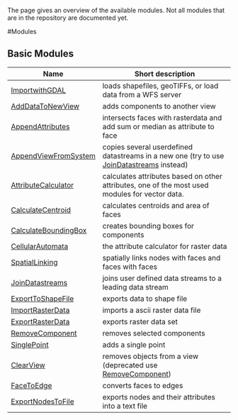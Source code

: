 The page gives an overview of the available modules. Not all modules that are in the repository are documented yet. 

#Modules 
## Basic Modules
|Name|Short description|
|----|-----------------|
|[ImportwithGDAL](Importwithgdal)|loads shapefiles, geoTIFFs, or load data from a WFS server
|[AddDataToNewView](AddDataToNewView)|adds components to another view
|[AppendAttributes](AppendAttributes)|intersects faces with rasterdata and add sum or median as attribute to face
|[AppendViewFromSystem](AppendViewFromSystem)|copies several userdefined datastreams in a new one (try to use [JoinDatastreams](JoinDatastreams) instead)
|[AttributeCalculator](AttributeCalculator)|calculates attributes based on other attributes, one of the most used modules for vector data.
|[CalculateCentroid](CalculateCentroid)|calculates centroids and area of faces
|[CalculateBoundingBox](CalculateBoundingBox)|creates bounding boxes for components
|[CellularAutomata](CellularAutomata)|the attribute calculator for raster data
|[SpatialLinking](SpatialLinking)|spatially links nodes with faces and faces with faces
|[JoinDatastreams](JoinDatastreams)|joins user defined data streams to a leading data stream
|[ExportToShapeFile](ExportToShapeFile)|exports data to shape file
|[ImportRasterData](ImportRasterData)|imports a ascii raster data file
|[ExportRasterData](ExportRasterData)|exports raster data set
|[RemoveComponent](RemoveComponent)|removes selected components
|[SinglePoint](SinglePoint)|adds a single point
|[ClearView](ClearView)|removes objects from a view (deprecated use [RemoveComponent](RemoveComponent))
|[FaceToEdge](FaceToEdge)|converts faces to edges
|[ExportNodesToFile](ExportNodesToFile)|exports nodes and their attributes into a text file
